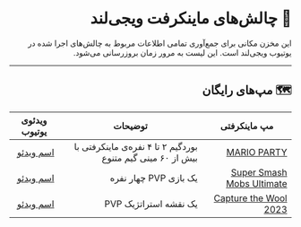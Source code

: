 
<div dir="rtl">

# 👾 چالش‌های ماینکرفت ویجی‌لند
 این مخزن مکانی برای جمع‌آوری تمامی اطلاعات مربوط به چالش‌های اجرا شده در یوتیوب ویجی‌لند است. این لیست به مرور زمان بروزرسانی می‌شود.
 ***

## 🗺️ مپ‌های رایگان

 مپ ماینکرفتی | توضیحات | ویدئوی یوتیوب
 --- | --- | ---
[MARIO PARTY](https://www.minecraftmaps.com/game-maps/mario-party) | بوردگیم ۲ تا ۴ نفره‌ی ماینکرفتی با بیش از ۶۰ مینی گیم متنوع | [اسم ویدئو](#)
[Super Smash Mobs Ultimate](https://www.minecraftmaps.com/pvp-maps/super-smash-mobs-ultimate) | یک بازی PVP چهار نفره | [اسم ویدئو](#)
[Capture the Wool 2023](https://www.minecraftmaps.com/pvp-maps/capture-the-wool-2023) | یک نقشه استراتژیک PVP | [اسم ویدئو](#)




<div dir="ltr">
